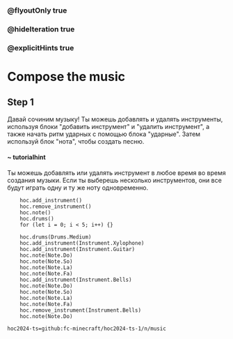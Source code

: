 ### @flyoutOnly true
### @hideIteration true
### @explicitHints true

# Compose the music

## Step 1
Давай сочиним музыку! Ты можешь добавлять и удалять инструменты, используя блоки "добавить инструмент" и "удалить инструмент", а также начать ритм ударных с помощью блока "ударные". Затем используй блок "нота", чтобы создать песню.

#### ~ tutorialhint
Ты можешь добавлять или удалять инструмент в любое время во время создания музыки. Если ты выберешь несколько инструментов, они все будут играть одну и ту же ноту одновременно.

```ghost
    hoc.add_instrument()
    hoc.remove_instrument()
    hoc.note()
    hoc.drums()
    for (let i = 0; i < 5; i++) {}
```
```template
    hoc.drums(Drums.Medium)
    hoc.add_instrument(Instrument.Xylophone)
    hoc.add_instrument(Instrument.Guitar)
    hoc.note(Note.Do)
    hoc.note(Note.So)
    hoc.note(Note.La)
    hoc.note(Note.Fa)
    hoc.add_instrument(Instrument.Bells)
    hoc.note(Note.Do)
    hoc.note(Note.So)
    hoc.note(Note.La)
    hoc.note(Note.Fa)
    hoc.remove_instrument(Instrument.Bells)
    hoc.note(Note.Do)
```

```package
hoc2024-ts=github:fc-minecraft/hoc2024-ts-1/n/music
```